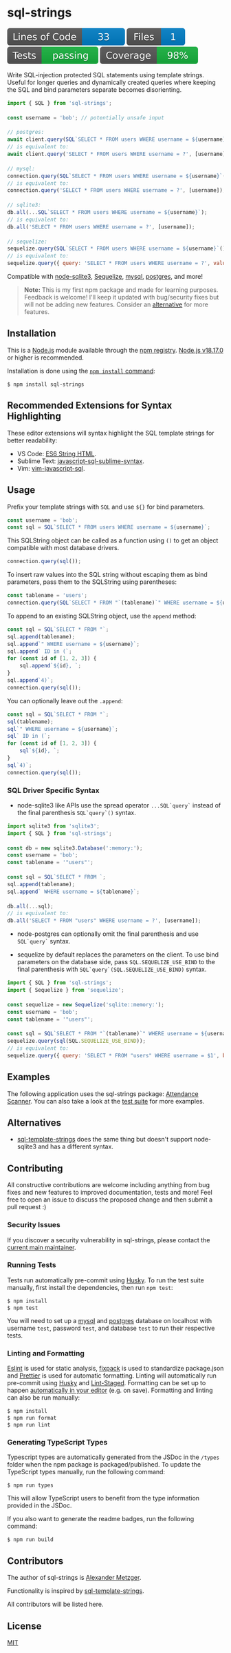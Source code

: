 # sql-strings

[![LOC](./.badges/lines-of-code.svg)](./.badges/lines-of-code.svg)
[![FileCount](./.badges/file-count.svg)](./.badges/file-count.svg)
[![Tests](./.badges/tests.svg)](./.badges/tests.svg)
[![Coverage](./.badges/coverage.svg)](./.badges/coverage.svg)

Write SQL-injection protected SQL statements using template strings. Useful for longer queries and dynamically created queries where keeping the SQL and bind parameters separate becomes disorienting.

```js
import { SQL } from 'sql-strings';

const username = 'bob'; // potentially unsafe input

// postgres:
await client.query(SQL`SELECT * FROM users WHERE username = ${username}`);
// is equivalent to:
await client.query('SELECT * FROM users WHERE username = ?', [username]);

// mysql:
connection.query(SQL`SELECT * FROM users WHERE username = ${username}`());
// is equivalent to:
connection.query('SELECT * FROM users WHERE username = ?', [username]);

// sqlite3:
db.all(...SQL`SELECT * FROM users WHERE username = ${username}`);
// is equivalent to:
db.all('SELECT * FROM users WHERE username = ?', [username]);

// sequelize:
sequelize.query(SQL`SELECT * FROM users WHERE username = ${username}`());
// is equivalent to:
sequelize.query({ query: 'SELECT * FROM users WHERE username = ?', values: [username] });
```

Compatible with [node-sqlite3](https://github.com/TryGhost/node-sqlite3), [Sequelize](https://www.npmjs.com/package/sequelize), [mysql](https://www.npmjs.com/package/mysql), [postgres](https://www.npmjs.com/package/pg), and more!

> **Note:** This is my first npm package and made for learning purposes. Feedback is welcome! I'll keep it updated with bug/security fixes but will not be adding new features. Consider an [alternative](#alternatives) for more features.

## Installation

This is a [Node.js](https://nodejs.org/en/) module available through the
[npm registry](https://www.npmjs.com/). [Node.js v18.17.0](https://nodejs.org/en/download/) or higher is recommended.

Installation is done using the
[`npm install` command](https://docs.npmjs.com/getting-started/installing-npm-packages-locally):

```console
$ npm install sql-strings
```

## Recommended Extensions for Syntax Highlighting

These editor extensions will syntax highlight the SQL template strings for better readability:

-   VS Code: [ES6 String HTML](https://marketplace.visualstudio.com/items?itemName=Tobermory.es6-string-html).
-   Sublime Text: [javascript-sql-sublime-syntax](https://github.com/AsterisqueDigital/javascript-sql-sublime-syntax).
-   Vim: [vim-javascript-sql](https://github.com/statico/vim-javascript-sql).

## Usage

Prefix your template strings with `SQL` and use `${}` for bind parameters.

```js
const username = 'bob';
const sql = SQL`SELECT * FROM users WHERE username = ${username}`;
```

This SQLString object can be called as a function using `()` to get an object compatible with most database drivers.

```js
connection.query(sql());
```

To insert raw values into the SQL string without escaping them as bind parameters, pass them to the SQLString using parentheses:

```js
const tablename = 'users';
connection.query(SQL`SELECT * FROM "`(tablename)`" WHERE username = ${username};`());
```

To append to an existing SQLString object, use the `append` method:

```js
const sql = SQL`SELECT * FROM "`;
sql.append(tablename);
sql.append`" WHERE username = ${username}`;
sql.append` ID in (`;
for (const id of [1, 2, 3]) {
    sql.append`${id}, `;
}
sql.append`4)`;
connection.query(sql());
```

You can optionally leave out the `.append`:

```js
const sql = SQL`SELECT * FROM "`;
sql(tablename);
sql`" WHERE username = ${username}`;
sql` ID in (`;
for (const id of [1, 2, 3]) {
    sql`${id}, `;
}
sql`4)`;
connection.query(sql());
```

### SQL Driver Specific Syntax

-   node-sqlite3 like APIs use the spread operator ``...SQL`query`​`` instead of the final parenthesis ``SQL`query`()`` syntax.

```js
import sqlite3 from 'sqlite3';
import { SQL } from 'sql-strings';

const db = new sqlite3.Database(':memory:');
const username = 'bob';
const tablename = '"users"';

const sql = SQL`SELECT * FROM `;
sql.append(tablename);
sql.append` WHERE username = ${tablename}`;

db.all(...sql);
// is equivalent to:
db.all('SELECT * FROM "users" WHERE username = ?', [username]);
```

-   node-postgres can optionally omit the final parenthesis and use ``SQL`query`​`` syntax.

-   sequelize by default replaces the parameters on the client. To use bind parameters on the database side, pass `SQL.SEQUELIZE_USE_BIND` to the final parenthesis with ``SQL`query`(SQL.SEQUELIZE_USE_BIND)`` syntax.

```js
import { SQL } from 'sql-strings';
import { Sequelize } from 'sequelize';

const sequelize = new Sequelize('sqlite::memory:');
const username = 'bob';
const tablename = '"users"';

const sql = SQL`SELECT * FROM "`(tablename)`" WHERE username = ${username}`;
sequelize.query(sql(SQL.SEQUELIZE_USE_BIND));
// is equivalent to:
sequelize.query({ query: 'SELECT * FROM "users" WHERE username = $1', bind: [username] });
```

## Examples

The following application uses the sql-strings package: [Attendance Scanner](https://github.com/clr-li/AttendanceScanner).
You can also take a look at the [test suite](test) for more examples.

## Alternatives

-   [sql-template-strings](https://www.npmjs.com/package/sql-template-strings) does the same thing but doesn't support node-sqlite3 and has a different syntax.

## Contributing

All constructive contributions are welcome including anything from bug fixes and new features to improved documentation, tests and more! Feel free to open an issue to discuss the proposed change and then submit a pull request :)

### Security Issues

If you discover a security vulnerability in sql-strings, please contact the [current main maintainer](#contributors).

### Running Tests

Tests run automatically pre-commit using [Husky](https://typicode.github.io/husky/). To run the test suite manually, first install the dependencies, then run `npm test`:

```console
$ npm install
$ npm test
```

You will need to set up a [mysql](https://www.mysql.com/) and [postgres](https://www.postgresql.org/) database on localhost with username `test`, password `test`, and database `test` to run their respective tests.

### Linting and Formatting

[Eslint](https://eslint.org/) is used for static analysis, [fixpack](https://www.npmjs.com/package/fixpack) is used to standardize package.json and [Prettier](https://prettier.io/) is used for automatic formatting. Linting will automatically run pre-commit using [Husky](https://typicode.github.io/husky/) and [Lint-Staged](https://www.npmjs.com/package/lint-staged). Formatting can be set up to happen [automatically in your editor](https://prettier.io/docs/en/editors.html) (e.g. on save). Formatting and linting can also be run manually:

```console
$ npm install
$ npm run format
$ npm run lint
```

### Generating TypeScript Types

Typescript types are automatically generated from the JSDoc in the `/types` folder when the npm package is packaged/published. To update the TypeScript types manually, run the following command:

```console
$ npm run types
```

This will allow TypeScript users to benefit from the type information provided in the JSDoc.

If you also want to generate the readme badges, run the following command:

```console
$ npm run build
```

## Contributors

The author of sql-strings is [Alexander Metzger](https://sandergi.github.io).

Functionality is inspired by [sql-template-strings](https://www.npmjs.com/package/sql-template-strings).

All contributors will be listed here.

## License

[MIT](LICENSE)
